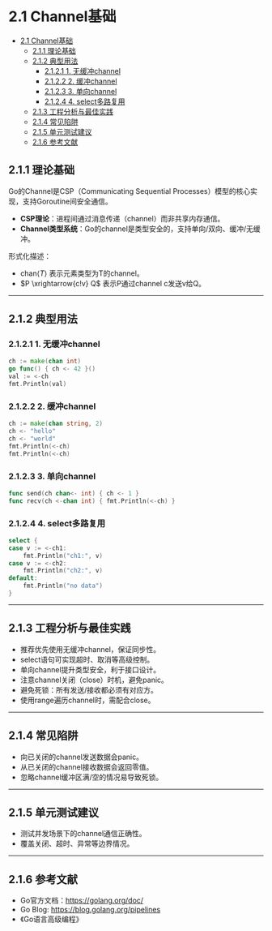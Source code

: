 # 2.1 Channel基础

<!-- TOC START -->
- [2.1 Channel基础](#channel基础)
  - [2.1.1 理论基础](#理论基础)
  - [2.1.2 典型用法](#典型用法)
    - [2.1.2.1 1. 无缓冲channel](#1-无缓冲channel)
    - [2.1.2.2 2. 缓冲channel](#2-缓冲channel)
    - [2.1.2.3 3. 单向channel](#3-单向channel)
    - [2.1.2.4 4. select多路复用](#4-select多路复用)
  - [2.1.3 工程分析与最佳实践](#工程分析与最佳实践)
  - [2.1.4 常见陷阱](#常见陷阱)
  - [2.1.5 单元测试建议](#单元测试建议)
  - [2.1.6 参考文献](#参考文献)
<!-- TOC END -->














## 2.1.1 理论基础

Go的Channel是CSP（Communicating Sequential Processes）模型的核心实现，支持Goroutine间安全通信。

- **CSP理论**：进程间通过消息传递（channel）而非共享内存通信。
- **Channel类型系统**：Go的channel是类型安全的，支持单向/双向、缓冲/无缓冲。

形式化描述：

- $\text{chan}\langle T \rangle$ 表示元素类型为T的channel。
- $P \xrightarrow{c!v} Q$ 表示P通过channel c发送v给Q。

---

## 2.1.2 典型用法

### 2.1.2.1 1. 无缓冲channel

```go
ch := make(chan int)
go func() { ch <- 42 }()
val := <-ch
fmt.Println(val)
```

### 2.1.2.2 2. 缓冲channel

```go
ch := make(chan string, 2)
ch <- "hello"
ch <- "world"
fmt.Println(<-ch)
fmt.Println(<-ch)
```

### 2.1.2.3 3. 单向channel

```go
func send(ch chan<- int) { ch <- 1 }
func recv(ch <-chan int) { fmt.Println(<-ch) }
```

### 2.1.2.4 4. select多路复用

```go
select {
case v := <-ch1:
    fmt.Println("ch1:", v)
case v := <-ch2:
    fmt.Println("ch2:", v)
default:
    fmt.Println("no data")
}
```

---

## 2.1.3 工程分析与最佳实践

- 推荐优先使用无缓冲channel，保证同步性。
- select语句可实现超时、取消等高级控制。
- 单向channel提升类型安全，利于接口设计。
- 注意channel关闭（close）时机，避免panic。
- 避免死锁：所有发送/接收都必须有对应方。
- 使用range遍历channel时，需配合close。

---

## 2.1.4 常见陷阱

- 向已关闭的channel发送数据会panic。
- 从已关闭的channel接收数据会返回零值。
- 忽略channel缓冲区满/空的情况易导致死锁。

---

## 2.1.5 单元测试建议

- 测试并发场景下的channel通信正确性。
- 覆盖关闭、超时、异常等边界情况。

---

## 2.1.6 参考文献

- Go官方文档：<https://golang.org/doc/>
- Go Blog: <https://blog.golang.org/pipelines>
- 《Go语言高级编程》
